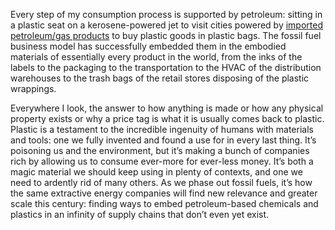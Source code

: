 Every step of my consumption process is supported by petroleum: sitting in a plastic seat on a kerosene-powered jet to visit cities powered by [imported petroleum/gas products](https://flareup.vercel.app) to buy plastic goods in plastic bags. The fossil fuel business model has successfully embedded them in the embodied materials of essentially every product in the world, from the inks of the labels to the packaging to the transportation to the HVAC of the distribution warehouses to the trash bags of the retail stores disposing of the plastic wrappings.

Everywhere I look, the answer to how anything is made or how any physical property exists or why a price tag is what it is usually comes back to plastic. Plastic is a testament to the incredible ingenuity of humans with materials and tools: one we fully invented and found a use for in every last thing. It’s poisoning us and the environment, but it’s making a bunch of companies rich by allowing us to consume ever-more for ever-less money. It’s both a magic material we should keep using in plenty of contexts, and one we need to ardently rid of many others. As we phase out fossil fuels, it’s how the same extractive energy companies will find new relevance and greater scale this century: finding ways to embed petroleum-based chemicals and plastics in an infinity of supply chains that don’t even yet exist.